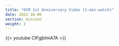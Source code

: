 ```yaml
---
title: "OCM 1st Anniversary Video (2-min-watch)"
date: 2022-10-06
section: mission
weight: 2
---
```


{{< youtube CIFgjbImA7A >}}
